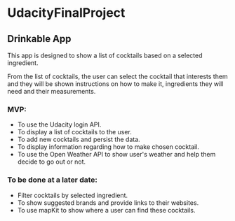 # UdacityFinalProject

## Drinkable App

This app is designed to show a list of cocktails based on a
selected ingredient.

From the list of cocktails, the user can select the cocktail that
interests them and they will be shown instructions on how to make it,
ingredients they will need and their measurements.

### MVP:
* To use the Udacity login API.
* To display a list of cocktails to the user.
* To add new cocktails and persist the data.
* To display information regarding how to make chosen cocktail.
* To use the Open Weather API to show user's weather and help them decide to go out or not.

### To be done at a later date:
* Filter cocktails by selected ingredient.
* To show suggested brands and provide links to their websites.
* To use mapKit to show where a user can find these cocktails.

